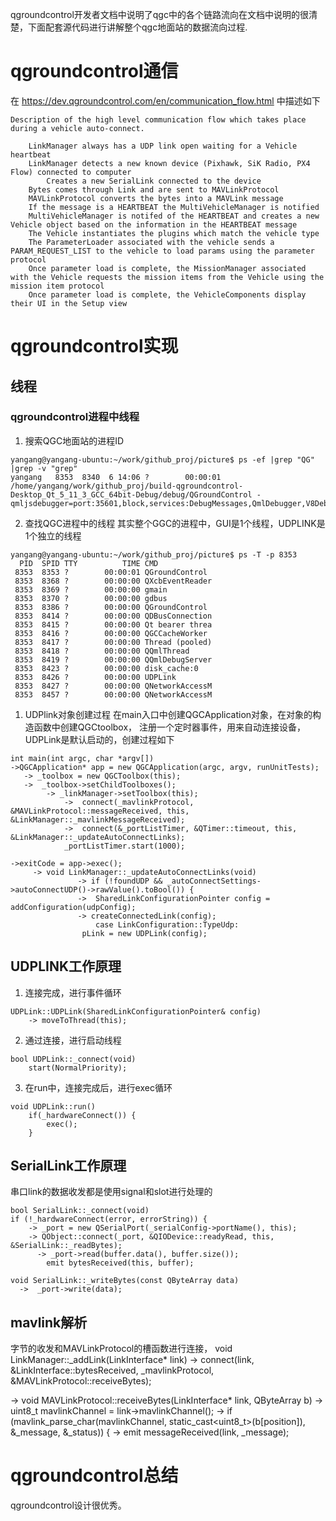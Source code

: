 qgroundcontrol开发者文档中说明了qgc中的各个链路流向在文档中说明的很清楚，下面配套源代码进行讲解整个qgc地面站的数据流向过程.

# qgroundcontrol通信
在 https://dev.qgroundcontrol.com/en/communication_flow.html 中描述如下
```
Description of the high level communication flow which takes place during a vehicle auto-connect.

    LinkManager always has a UDP link open waiting for a Vehicle heartbeat
    LinkManager detects a new known device (Pixhawk, SiK Radio, PX4 Flow) connected to computer
        Creates a new SerialLink connected to the device
    Bytes comes through Link and are sent to MAVLinkProtocol
    MAVLinkProtocol converts the bytes into a MAVLink message
    If the message is a HEARTBEAT the MultiVehicleManager is notified
    MultiVehicleManager is notifed of the HEARTBEAT and creates a new Vehicle object based on the information in the HEARTBEAT message
    The Vehicle instantiates the plugins which match the vehicle type
    The ParameterLoader associated with the vehicle sends a PARAM_REQUEST_LIST to the vehicle to load params using the parameter protocol
    Once parameter load is complete, the MissionManager associated with the Vehicle requests the mission items from the Vehicle using the mission item protocol
    Once parameter load is complete, the VehicleComponents display their UI in the Setup view
```

# qgroundcontrol实现

## 线程

### qgroundcontrol进程中线程

1. 搜索QGC地面站的进程ID
```
yangang@yangang-ubuntu:~/work/github_proj/picture$ ps -ef |grep "QG" |grep -v "grep"
yangang   8353  8340  6 14:06 ?        00:00:01 /home/yangang/work/github_proj/build-qgroundcontrol-Desktop_Qt_5_11_3_GCC_64bit-Debug/debug/QGroundControl -qmljsdebugger=port:35601,block,services:DebugMessages,QmlDebugger,V8Debugger,QmlInspector
```
2. 查找QGC进程中的线程
其实整个GGC的进程中，GUI是1个线程，UDPLINK是1个独立的线程
```
yangang@yangang-ubuntu:~/work/github_proj/picture$ ps -T -p 8353
  PID  SPID TTY          TIME CMD
 8353  8353 ?        00:00:01 QGroundControl
 8353  8368 ?        00:00:00 QXcbEventReader
 8353  8369 ?        00:00:00 gmain
 8353  8370 ?        00:00:00 gdbus
 8353  8386 ?        00:00:00 QGroundControl
 8353  8414 ?        00:00:00 QDBusConnection
 8353  8415 ?        00:00:00 Qt bearer threa
 8353  8416 ?        00:00:00 QGCCacheWorker
 8353  8417 ?        00:00:00 Thread (pooled)
 8353  8418 ?        00:00:00 QQmlThread
 8353  8419 ?        00:00:00 QQmlDebugServer
 8353  8423 ?        00:00:00 disk_cache:0
 8353  8426 ?        00:00:00 UDPLink
 8353  8427 ?        00:00:00 QNetworkAccessM
 8353  8457 ?        00:00:00 QNetworkAccessM
```
1. UDPlink对象创建过程
在main入口中创建QGCApplication对象，在对象的构造函数中创建QGCtoolbox，
注册一个定时器事件，用来自动连接设备，UDPLink是默认启动的，创建过程如下
```
int main(int argc, char *argv[])
->QGCApplication* app = new QGCApplication(argc, argv, runUnitTests);
   -> _toolbox = new QGCToolbox(this);
   ->  _toolbox->setChildToolboxes();
        -> _linkManager->setToolbox(this);
            ->  connect(_mavlinkProtocol, &MAVLinkProtocol::messageReceived, this, &LinkManager::_mavlinkMessageReceived);
            ->  connect(&_portListTimer, &QTimer::timeout, this, &LinkManager::_updateAutoConnectLinks);
            _portListTimer.start(1000); 
          
->exitCode = app->exec();
     -> void LinkManager::_updateAutoConnectLinks(void)
               -> if (!foundUDP && _autoConnectSettings->autoConnectUDP()->rawValue().toBool()) {
               ->  SharedLinkConfigurationPointer config = addConfiguration(udpConfig);
               -> createConnectedLink(config);
                   case LinkConfiguration::TypeUdp:
        		pLink = new UDPLink(config);
```

## UDPLINK工作原理
1. 连接完成，进行事件循环
```
UDPLink::UDPLink(SharedLinkConfigurationPointer& config)
    -> moveToThread(this);
```
2. 通过连接，进行启动线程
```
bool UDPLink::_connect(void)
    start(NormalPriority);
```
3. 在run中，连接完成后，进行exec循环
```
void UDPLink::run()
    if(_hardwareConnect()) {
        exec();
    }
```
## SerialLink工作原理
串口link的数据收发都是使用signal和slot进行处理的
```
bool SerialLink::_connect(void)
if (!_hardwareConnect(error, errorString)) {
    -> _port = new QSerialPort(_serialConfig->portName(), this);
    -> QObject::connect(_port, &QIODevice::readyRead, this, &SerialLink::_readBytes);
      -> _port->read(buffer.data(), buffer.size());
        emit bytesReceived(this, buffer);

void SerialLink::_writeBytes(const QByteArray data)
  ->  _port->write(data);
```
## mavlink解析
字节的收发和MAVLinkProtocol的槽函数进行连接，
void LinkManager::_addLink(LinkInterface* link)
  -> connect(link, &LinkInterface::bytesReceived,        _mavlinkProtocol,   &MAVLinkProtocol::receiveBytes);

   -> void MAVLinkProtocol::receiveBytes(LinkInterface* link, QByteArray b)
     ->  uint8_t mavlinkChannel = link->mavlinkChannel();
        ->  if (mavlink_parse_char(mavlinkChannel, static_cast<uint8_t>(b[position]), &_message, &_status)) {
            -> emit messageReceived(link, _message);

# qgroundcontrol总结
qgroundcontrol设计很优秀。

